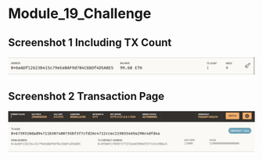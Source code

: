 # Module_19_Challenge



## Screenshot 1 Including TX Count
![image info](./Images/screenshot1.jpg)

## Screenshot 2 Transaction Page
![image info](./Images/screenshot2.jpg)
